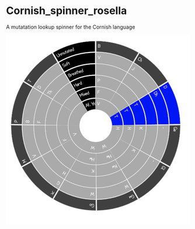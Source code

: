 # Cornish_spinner_rosella
A mutatation lookup spinner for the Cornish language

![Screenshot](/spinner_rosella.png?raw=true "Spinner rosella screenshot")
